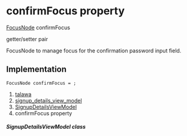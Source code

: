 
<div>

# confirmFocus property

</div>


[FocusNode](https://api.flutter.dev/flutter/widgets/FocusNode-class.html)
confirmFocus


getter/setter pair




FocusNode to manage focus for the confirmation password input field.



## Implementation

``` language-dart
FocusNode confirmFocus = ;
```







1.  [talawa](../../index.html)
2.  [signup_details_view_model](../../view_model_pre_auth_view_models_signup_details_view_model/)
3.  [SignupDetailsViewModel](../../view_model_pre_auth_view_models_signup_details_view_model/SignupDetailsViewModel-class.html)
4.  confirmFocus property

##### SignupDetailsViewModel class







